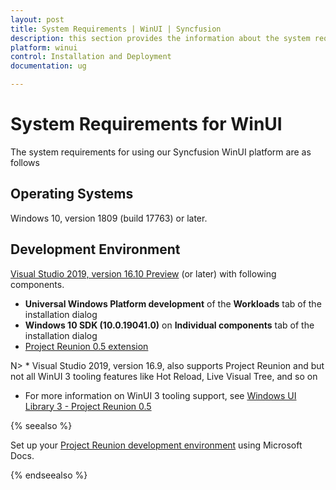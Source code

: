 ```yaml
---
layout: post
title: System Requirements | WinUI | Syncfusion
description: this section provides the information about the system requirements for WinUI platform with supported browsers
platform: winui
control: Installation and Deployment
documentation: ug

---
```


# System Requirements for WinUI

The system requirements for using our Syncfusion WinUI platform are as follows

## Operating Systems

Windows 10, version 1809 (build 17763) or later.

## Development Environment

[Visual Studio 2019, version 16.10 Preview](https://visualstudio.microsoft.com/vs/preview/) (or later) with following components. 
 * <b>Universal Windows Platform development</b> of the <b>Workloads</b> tab of the installation dialog  
 * <b>Windows 10 SDK (10.0.19041.0)</b> on <b>Individual components</b> tab of the installation dialog 
 * [Project Reunion 0.5 extension](https://marketplace.visualstudio.com/items?itemName=ProjectReunion.MicrosoftProjectReunion)

N> * Visual Studio 2019, version 16.9, also supports Project Reunion and but not all WinUI 3 tooling features like Hot Reload, Live Visual Tree, and so on 
* For more information on WinUI 3 tooling support, see [Windows UI Library 3 - Project Reunion 0.5](https://docs.microsoft.com/en-us/windows/apps/winui/winui3/)


{% seealso %}

Set up your [Project Reunion development environment](https://docs.microsoft.com/en-us/windows/apps/project-reunion/get-started-with-project-reunion#set-up-your-development-environment) using Microsoft Docs.

{% endseealso %}